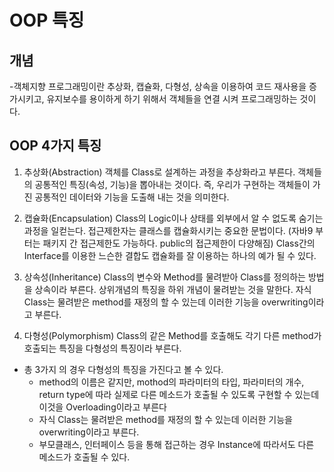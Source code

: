 # OOP 특징

## 개념
-객체지향 프로그래밍이란 추상화, 캡슐화, 다형성, 상속을 이용하여 코드 재사용을 증가시키고, 유지보수를 용이하게 하기 위해서 객체들을 연결 시켜 프로그래밍하는 것이다.

## OOP 4가지 특징

1. 추상화(Abstraction)
객체를 Class로 설계하는 과정을 추상화라고 부른다.
객체들의 공통적인 특징(속성, 기능)을 뽑아내는 것이다.
즉, 우리가 구현하는 객체들이 가진 공통적인 데이터와 기능을 도출해 내는 것을 의미한다.

2. 캡슐화(Encapsulation)
Class의 Logic이나 상태를 외부에서 알 수 없도록 숨기는 과정을 일컫는다.
접근제한자는 클래스를 캡슐화시키는 중요한 문법이다. (자바9 부터는 패키지 간 접근제한도 가능하다. public의 접근제한이 다양해짐) 
Class간의 Interface를 이용한 느슨한 결합도 캡슐화를 잘 이용하는 하나의 예가 될 수 있다.

3. 상속성(Inheritance)
Class의 변수와 Method를 물려받아 Class를 정의하는 방법을 상속이라 부른다.
상위개념의 특징을 하위 개념이 물려받는 것을 말한다.
자식 Class는 물려받은 method를 재정의 할 수 있는데 이러한 기능을 overwriting이라고 부른다.

4. 다형성(Polymorphism)
Class의 같은 Method를 호출해도 각기 다른 method가 호출되는 특징을 다형성의 특징이라 부른다.
- 총 3가지 의 경우 다형성의 특징을 가진다고 볼 수 있다.
  - method의 이름은 같지만, mothod의 파라미터의 타입, 파라미터의 개수, return type에 따라 실제로 다른 메소드가 호출될 수 있도록 구현할 수 있는데 이것을 Overloading이라고 부른다
  - 자식 Class는 물려받은 method를 재정의 할 수 있는데 이러한 기능을 overwriting이라고 부른다.
  - 부모클래스, 인터페이스 등을 통해 접근하는 경우 Instance에 따라서도 다른 메소드가 호출될 수 있다.


